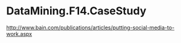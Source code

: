 DataMining.F14.CaseStudy
========================

http://www.bain.com/publications/articles/putting-social-media-to-work.aspx
